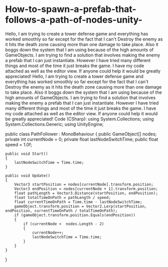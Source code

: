 # How-to-spawn-a-prefab-that-follows-a-path-of-nodes-unity-
Hello, I am trying to create a tower defense game and everything has worked smoothly so far except for the fact that I can't Destroy the enemy as it hits the death zone causing more than one damage to take place. Also it boggs down the system that I am using because of the high amounts of GameObjects. I am trying to find a solution that involves making the enemy a prefab that I can just instantiate. However I have tried many different things and most of the time it just breaks the game. I have my code attached as well as the editor view. If anyone could help it would be greatly appreciated! 
Hello, I am trying to create a tower defense game and everything has worked smoothly so far except for the fact that I can't Destroy the enemy as it hits the death zone causing more than one damage to take place. Also it boggs down the system that I am using because of the high amounts of GameObjects. I am trying to find a solution that involves making the enemy a prefab that I can just instantiate. However I have tried many different things and most of the time it just breaks the game. I have my code attached as well as the editor view. If anyone could help it would be greatly appreciated!
Code (CSharp):
using System.Collections;
using System.Collections.Generic;
using UnityEngine;
 
public class PathFollower : MonoBehaviour
{
    public GameObject[] nodes;
    private int currentNode = 0;
    private float lastNodeSwitchTime;
    public float speed = 1.0f;
 
    public void Start()
    {
        lastNodeSwitchTime = Time.time;
    }
 
    public void Update()
    {
        Vector3 startPosition = nodes[currentNode].transform.position;
        Vector3 endPosition = nodes[currentNode + 1].transform.position;
        float pathLength = Vector3.Distance(startPosition, endPosition);
        float totalTimeOnPath = pathLength / speed;
        float currentTimeOnPath = Time.time - lastNodeSwitchTime;
        gameObject.transform.position = Vector2.Lerp(startPosition, endPosition, currentTimeOnPath / totalTimeOnPath);
        if (gameObject.transform.position.Equals(endPosition))
        {
            if (currentNode <  nodes.Length - 2)
            {
                currentNode++;
                lastNodeSwitchTime = Time.time;
            }
        }
    }
}
